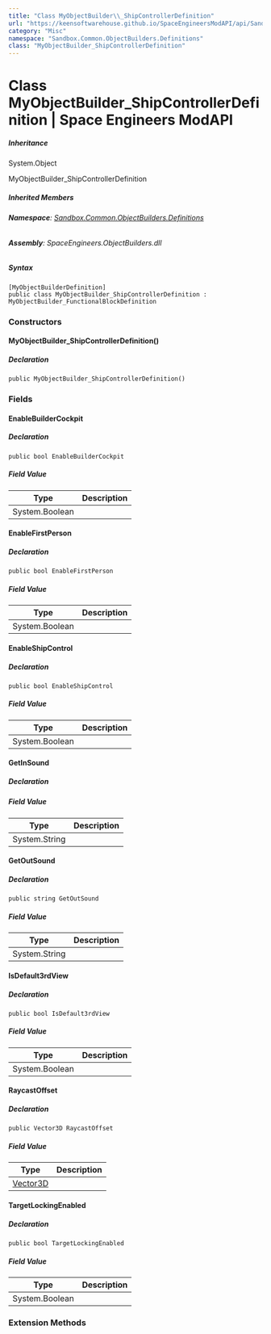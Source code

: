 ```yaml
---
title: "Class MyObjectBuilder\\_ShipControllerDefinition"
url: "https://keensoftwarehouse.github.io/SpaceEngineersModAPI/api/Sandbox.Common.ObjectBuilders.Definitions.MyObjectBuilder_ShipControllerDefinition.html"
category: "Misc"
namespace: "Sandbox.Common.ObjectBuilders.Definitions"
class: "MyObjectBuilder_ShipControllerDefinition"
---
```


# Class MyObjectBuilder\_ShipControllerDefinition | Space Engineers ModAPI

##### Inheritance

System.Object

MyObjectBuilder\_ShipControllerDefinition

##### Inherited Members

###### **Namespace**: [Sandbox.Common.ObjectBuilders.Definitions](https://keensoftwarehouse.github.io/SpaceEngineersModAPI/api/Sandbox.Common.ObjectBuilders.Definitions.html)

###### **Assembly**: SpaceEngineers.ObjectBuilders.dll

##### Syntax

```
[MyObjectBuilderDefinition]
public class MyObjectBuilder_ShipControllerDefinition : MyObjectBuilder_FunctionalBlockDefinition
```

### Constructors

#### MyObjectBuilder\_ShipControllerDefinition()

##### Declaration

```
public MyObjectBuilder_ShipControllerDefinition()
```

### Fields

#### EnableBuilderCockpit

##### Declaration

```
public bool EnableBuilderCockpit
```

##### Field Value

| Type | Description |
| --- | --- |
| System.Boolean |     |

#### EnableFirstPerson

##### Declaration

```
public bool EnableFirstPerson
```

##### Field Value

| Type | Description |
| --- | --- |
| System.Boolean |     |

#### EnableShipControl

##### Declaration

```
public bool EnableShipControl
```

##### Field Value

| Type | Description |
| --- | --- |
| System.Boolean |     |

#### GetInSound

##### Declaration

##### Field Value

| Type | Description |
| --- | --- |
| System.String |     |

#### GetOutSound

##### Declaration

```
public string GetOutSound
```

##### Field Value

| Type | Description |
| --- | --- |
| System.String |     |

#### IsDefault3rdView

##### Declaration

```
public bool IsDefault3rdView
```

##### Field Value

| Type | Description |
| --- | --- |
| System.Boolean |     |

#### RaycastOffset

##### Declaration

```
public Vector3D RaycastOffset
```

##### Field Value

| Type | Description |
| --- | --- |
| [Vector3D](https://keensoftwarehouse.github.io/SpaceEngineersModAPI/api/VRageMath.Vector3D.html) |     |

#### TargetLockingEnabled

##### Declaration

```
public bool TargetLockingEnabled
```

##### Field Value

| Type | Description |
| --- | --- |
| System.Boolean |     |

### Extension Methods